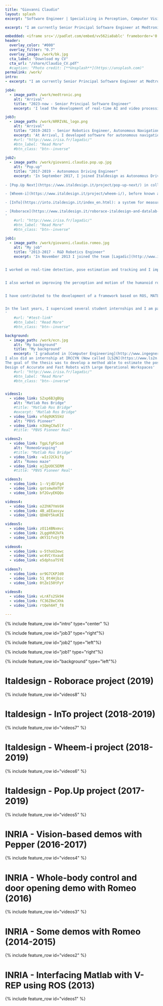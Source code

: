 ```yaml
---
title: "Giovanni Claudio"
layout: splash
excerpt: "Software Engineer | Specializing in Perception, Computer Vision & AI for Robotics and Medical Devices"

excerpt: "I am currently Senior Principal Software Engineer at Medtronic – Digital Surgery in London."

embedded: <iframe src='//padlet.com/embed/vv562ia8ablc' frameborder='0' width='100%' height='400px' style='padding:0;margin:0;border:none'></iframe>
header:
  overlay_color: "#000"
  overlay_filter: "0.7"
  overlay_image: /work/bk.jpg
  cta_label: "Download my CV"
  cta_url: "/share/Claudio_CV.pdf"
  #caption: "Photo credit: [**Unsplash**](https://unsplash.com)"
permalink: /work/
intro: 
- excerpt: "I am currently Senior Principal Software Engineer at Medtronic – Digital Surgery in London."

job4:
  - image_path: /work/medtronic.png
    alt: "Arrival"
    title: "2023-now - Senior Principal Software Engineer"
    excerpt: 'I lead the development of real-time AI and video processing pipelines for both robotic-assisted and conventional laparoscopic surgery. My work focuses on optimizing and deploying deep learning models on edge devices with NVIDIA GPUs to ensure reliable performance in the operating room. I work closely with a multidisciplinary team of machine learning researchers, embedded engineers, and designers to deliver high-performance, secure, and reliable software for next-generation medical devices. '

job3:
  - image_path: /work/ARRIVAL_logo.png
    alt: "Arrival"
    title: "2019-2023 - Senior Robotics Engineer, Autonomous Navigation"
    excerpt: 'At Arrival, I developed software for autonomous navigation and simulation of mobile robots deployed in microfactories. I was responsible for the vision system of the Autonomous Mobile Robot fleet, including automated camera calibration and validation tools, achieving high-precision positioning and robust fleet operations.'
    #url: "http://www.irisa.fr/lagadic/"
    #btn_label: "Read More"
    #btn_class: "btn--inverse"
    
job2:
  - image_path: /work/giovanni.claudio.pop.up.jpg
    alt: "Pop.up"
    title: "2017-2019 - Autonomous Driving Engineer"
    excerpt: 'In September 2017, I joined Italdesign as Autonomous Driving Engineer. My primary task was to research, implement and deploy perception, mapping/localization and control algorithms for autonomous vehicles. I worked on several projects, such as:   
    
- [Pop.Up Next](https://www.italdesign.it/project/pop-up-next/) in collaboration with Airbus and Audi: an electric, modular and autonomous flying car.   

- [Wheem-i](https://www.italdesign.it/project/wheem-i/), before known as Moby: the first mobility service designed for wheelchair users.   

- [InTo](https://into.italdesign.it/index_en.html): a system for measuring the flow of passengers with LEDs that reveal which railcars are the least crowded for boarding.   

- [Roborace](https://www.italdesign.it/roborace-italdesign-and-datalab-munich-to-accelerate-machine-learning-together/): machine learning research and development project to push the limit of the robocar DevBot 2.0.
'
    #url: "http://www.irisa.fr/lagadic/"
    #btn_label: "Read More"
    #btn_class: "btn--inverse"
    
job1:
  - image_path: /work/giovanni.claudio.romeo.jpg
    alt: "My job"
    title: "2013-2017 - R&D Robotics Engineer"
    excerpt: 'In November 2013 I joined the team [Lagadic](http://www.irisa.fr/lagadic/)  in INRIA Rennes led by [François Chaumette](http://www.irisa.fr/lagadic/team/Francois.Chaumette-eng.html) with the role of R&D Robotics Engineer. My goal was to make robots smarter, helping them to perceive and understand our world and to take action autonomously.   


I worked on real-time detection, pose estimation and tracking and I implemented state-of-the-art visual servoing algorithms that significantly improved the robustness and accuracy of several types of robots (mobile, humanoid, industrial robots and drones). To validate these approaches, I created numerous demonstrations using 2D and RGB-D cameras, radars and microphones. 


I also worked on improving the perception and motion of the humanoid robots Romeo and Pepper. These robots can now track a target with their gaze, detect and follow a person, detect and grasp objects, deliver them to a human, manipulate them using two hands simultaneously and open a door.


I have contributed to the development of a framework based on ROS, MATLAB/Simulink, and V-REP, for a fast prototyping of robot control algorithms. This system allows testing sensor-based control algorithms before on simulated robots in V-REP and later on the real robots, with a few changes. 


In the last years, I supervised several student internships and I am participating as a mentor in the Google Summer of Code. I also published scientific articles at IEEE Robotics and Automation Letters (RA-L), ICRA’17 and Humanoids’16.
'
    #url: "#test-link"
    #btn_label: "Read More"
    #btn_class: "btn--inverse"

background:
  - image_path: /work/ecn.jpg
    alt: "My background"
    title: "My background"
    excerpt: 'I graduated in [Computer Engineering](http://www.ingegneriainformatica.dibris.unige.it/) in Genoa (Italy) and later I obtained a double degree: Master in Robotics Engineering (University of Genoa) and  Master ARIA in Advanced Robotics (École Centrale de Nantes). 
I also did an internship at IRCCYN (Now called [LS2N](https://www.ls2n.fr/?lang=en)) on "Pose and velocity estimation for high-speed robot control" (using a vision system) under the supervision of Philippe Martinet.
The goal of the thesis was to develop a method able to estimate the pose and the velocity of a high-speed parallel robot at a very high frequency (1 kHz- 2 kHz). My work was part of the French ANR [Project ARROW](https://pagesperso.ls2n.fr/~briot-s/ANR_ARROW.html):
Design of Accurate and Fast Robots with Large Operational Workspaces'
    #url: "http://www.irisa.fr/lagadic/"
    #btn_label: "Read More"
    #btn_class: "btn--inverse"


videos1:
  - video_link: SZxp6BJgBUg
    alt: "Matlab Ros Bridge"
    #title: "Matlab Ros Bridge"
    #excerpt: "Matlab Ros Bridge"
  - video_link: vfdq9UK5SkU
    alt: "PBVS Pioneer"
  - video_link: n3UmgCXw5lY
    #title: "PBVS Pioneer Real"

videos2:
  - video_link: TgpLfgFSca8
    alt: "RomeoGrasping"
    #title: "Matlab Ros Bridge"
  - video_link: -wIzJ2Ckifg
    alt: "Romeo maze"
  - video_link: ajZpUOC5ERM
    #title: "PBVS Pioneer Real"

videos3:
  - video_link: 1--VjdDlFg4
  - video_link: qotsmwXmTUY
  - video_link: bf2GvyEKQQo

videos4:
  - video_link: o22hN7YmVd4
  - video_link: 4B_aEEaosyw
  - video_link: QDmDY5koKIE

videos5:
  - video_link: zO114BNxmvc
  - video_link: 2LggHhR2kFk
  - video_link: dKY31fvUjf0
  
videos6:
  - video_link: u-5thoU2ewc
  - video_link: wc4VCrXxauE
  - video_link: e5dphsaTSYE
  
videos7:
  - video_link: or9G7CKPJd0
  - video_link: 51_0t4Hjbzc
  - video_link: 0tZe150tFyY
  
videos8:
  - video_link: vLrATs2Sk94
  - video_link: fC36Z0eCXhk
  - video_link: rtQeh6HT_f8

---
```


{% include feature_row id="intro" type="center" %}

{% include feature_row id="job3" type="right"%}

{% include feature_row id="job2" type="left"%}

{% include feature_row id="job1" type="right"%}

{% include feature_row id="background" type="left"%}

# Italdesign - Roborace project (2019)
{% include feature_row id="videos8" %}

# Italdesign - InTo project (2018-2019)
{% include feature_row id="videos7" %}

# Italdesign - Wheem-i project (2018-2019)	
{% include feature_row id="videos6" %}

# Italdesign - Pop.Up project (2017-2019)	
{% include feature_row id="videos5" %}

# INRIA - Vision-based demos with Pepper (2016-2017)
{% include feature_row id="videos4" %}

# INRIA - Whole-body control and door opening demo with Romeo (2016)
{% include feature_row id="videos3" %}

# INRIA - Some demos with Romeo (2014-2015)
{% include feature_row id="videos2" %}

# INRIA - Interfacing Matlab with V-REP using ROS (2013)
{% include feature_row id="videos1" %}
